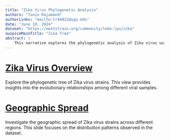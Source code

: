 ```yaml
---
title: "Zika Virus Phylogenetic Analysis"
authors: "Tanin Rajamand"
authorLinks: "mailto:tr44022@uga.edu"
date: "June 10, 2024"
dataset: "https://nextstrain.org/community/leke-lyu/zika"
auspiceMainTitle: "Zika Tree"
abstract: |
    This narrative explores the phylogenetic analysis of Zika virus using Nextstrain. It includes slides on the tree, map views of the virus's evolution, and entropy analysis.
---
```


# [Zika Virus Overview](http://nextstrain.org/community/leke-lyu/zika?d=tree&p=full)

Explore the phylogenetic tree of Zika virus strains. This view provides insights into the evolutionary relationships among different viral samples.

# [Geographic Spread](http://nextstrain.org/community/leke-lyu/zika?d=map&p=full)

Investigate the geographic spread of Zika virus strains across different regions. This slide focuses on the distribution patterns observed in the dataset.
